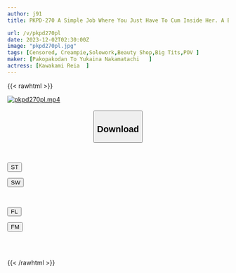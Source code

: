 ```yaml
---
author: j91
title: PKPD-270 A Simple Job Where You Just Have To Cum Inside Her. A Beautiful Esthetician Who Fucks Her Raw For Her Promotion. Reia, 26 Years Old. Reia Kawakami.

url: /v/pkpd270pl
date: 2023-12-02T02:30:00Z
image: "pkpd270pl.jpg"
tags: [Censored, Creampie,Solowork,Beauty Shop,Big Tits,POV	]
maker: [Pakopakodan To Yukaina Nakamatachi   ]
actress: [Kawakami Reia  ]
---
```



{{< rawhtml >}}

<div class="video" data-videoid="GwQAAGRmvVC1D6e">
    <a href="javascript:;">
        <img src="/v/pkpd270pl/pkpd270pl.jpg" width="WIDTH" height="HEIGHT" alt="pkpd270pl.mp4" loading="lazy">
    </a>
</div>

<script type="text/javascript" src="https://j91.asia/asset/on-demand-st.js"></script>

<br>
  <link rel="stylesheet" href="https://j91.asia/asset/bs5.css">
  
  <center>
  <button class="btn btn-primary" type="button" data-bs-toggle="collapse" data-bs-target=".multi-collapse" aria-expanded="false" aria-controls="multiCollapseExample1 multiCollapseExample2"><h2>Download</h2></button></center>
</p>
<div class="row">
  <div class="col">
    <div class="collapse multi-collapse" id="multiCollapseExample1">
      <div class="card card-body">
	      	      <br>
<div class="buttons">  
<p><a href="https://streamtape.to/v/GwQAAGRmvVC1D6e" target="_blank"><button class="btn-hover color-3"><i class="fa fa-download"></i> ST</button></a></p>
<p><a href="https://flaswish.com/klj3fd8v497n" target="_blank"><button class="btn-hover color-2"><i class="fa fa-download"></i> SW</button></a></p></div>
    </div>
  </div>
</div>
  <div class="col">
    <div class="collapse multi-collapse" id="multiCollapseExample2">
      <div class="card card-body">
	      <br>
<div class="buttons">
<p><a href="https://filelions.site/f/gqlvyoz11pr5" target="_blank"><button class="btn-hover color-9"><i class="fa fa-download"></i> FL</button></a></p>
<p><a href="https://filemoon.sx/d/4dkypmurg2t4" target="_blank"><button class="btn-hover color-8"><i class="fa fa-download"></i> FM</button></a></p></div>
<br><br>
      </div>
    </div>
  </div>
</div>

{{< /rawhtml >}}
